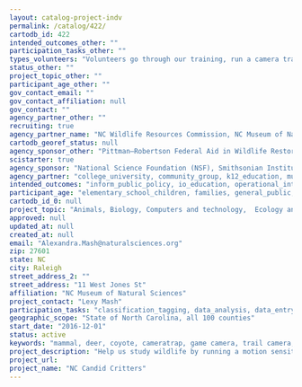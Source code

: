 ```yaml
---
layout: catalog-project-indv
permalink: /catalog/422/
cartodb_id: 422
intended_outcomes_other: ""
participation_tasks_other: ""
types_volunteers: "Volunteers go through our training, run a camera trap, identify the animals in the pictures, and upload the images and data to us.  Camera traps are available for loan through local libraries or volunteers can use their own."
status_other: ""
project_topic_other: ""
participant_age_other: ""
gov_contact_email: ""
gov_contact_affiliation: null
gov_contact: ""
agency_partner_other: ""
recruiting: true
agency_partner_name: "NC Wildlife Resources Commission, NC Museum of Natural Sciences, NC State University, NC State Libraries"
cartodb_georef_status: null
agency_sponsor_other: "Pittman–Robertson Federal Aid in Wildlife Restoration Act"
scistarter: true
agency_sponsor: "National Science Foundation (NSF), Smithsonian Institution (SI)"
agency_partner: "college_university, community_group, k12_education, museum, state_local_govermment"
intended_outcomes: "inform_public_policy, io_education, operational_integration_use, research_advancement"
participant_age: "elementary_school_children, families, general_public, middle_school_children, teens"
cartodb_id_0: null
project_topic: "Animals, Biology, Computers and technology,  Ecology and environment,  Nature and outdoors"
approved: null
updated_at: null
created_at: null
email: "Alexandra.Mash@naturalsciences.org"
zip: 27601
state: NC
city: Raleigh
street_address_2: ""
street_address: "11 West Jones St"
affiliation: "NC Museum of Natural Sciences"
project_contact: "Lexy Mash"
participation_tasks: "classification_tagging, data_analysis, data_entry, finding_entities, geolocation, identification, photography, site_selection_description"
geographic_scope: "State of North Carolina, all 100 counties"
start_date: "2016-12-01"
status: active
keywords: "mammal, deer, coyote, cameratrap, game camera, trail camera, bear, turkey, squirrel"
project_description: "Help us study wildlife by running a motion sensitive  camera trap  on your property or public land. You get to look through the animal pictures, then upload them to us. We will use the data to map trends in animal populations across the state and share the results with you. Starting in eastern counties of North Carolina for winter 2016, state-wide in the spring."
project_url: 
project_name: "NC Candid Critters"
---
```

